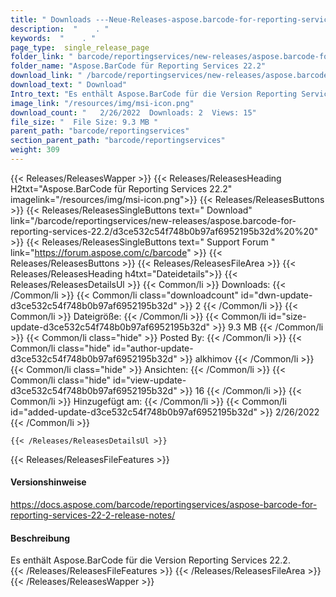 ```yaml
---
title: " Downloads ---Neue-Releases-aspose.barcode-for-reporting-services-22.2 . "
description:  "    . " 
keywords:  "    . " 
page_type:  single_release_page
folder_link: " barcode/reportingservices/new-releases/aspose.barcode-for-reporting-services-22.2/"
folder_name: "Aspose.BarCode für Reporting Services 22.2"
download_link: " /barcode/reportingservices/new-releases/aspose.barcode-for-reporting-services-22.2/d3ce532c54f748b0b97af6952195b32d"
download_text: " Download"
Intro_text: "Es enthält Aspose.BarCode für die Version Reporting Services 22.2."
image_link: "/resources/img/msi-icon.png"
download_count: "   2/26/2022  Downloads: 2  Views: 15"
file_size: "  File Size: 9.3 MB "
parent_path: "barcode/reportingservices"
section_parent_path: "barcode/reportingservices"
weight: 309
---
```


{{< Releases/ReleasesWapper >}}
  {{< Releases/ReleasesHeading H2txt="Aspose.BarCode für Reporting Services 22.2" imagelink="/resources/img/msi-icon.png">}}
  {{< Releases/ReleasesButtons >}}
    {{< Releases/ReleasesSingleButtons text=" Download" link="/barcode/reportingservices/new-releases/aspose.barcode-for-reporting-services-22.2/d3ce532c54f748b0b97af6952195b32d%20%20" >}}
    {{< Releases/ReleasesSingleButtons text=" Support Forum " link="https://forum.aspose.com/c/barcode" >}}
  {{< Releases/ReleasesButtons >}}
  {{< Releases/ReleasesFileArea >}}
    {{< Releases/ReleasesHeading h4txt="Dateidetails">}}
    {{< Releases/ReleasesDetailsUl >}}
            {{< Common/li >}} Downloads: {{< /Common/li >}}
      {{< Common/li class="downloadcount" id="dwn-update-d3ce532c54f748b0b97af6952195b32d" >}} 2 {{< /Common/li >}}
      {{< Common/li >}} Dateigröße: {{< /Common/li >}}
      {{< Common/li id="size-update-d3ce532c54f748b0b97af6952195b32d" >}} 9.3 MB {{< /Common/li >}} 
      {{< Common/li  class="hide" >}} Posted By: {{< /Common/li >}} 
      {{< Common/li class="hide" id="author-update-d3ce532c54f748b0b97af6952195b32d" >}} alkhimov {{< /Common/li >}}
      {{< Common/li class="hide" >}} Ansichten: {{< /Common/li >}}
      {{< Common/li class="hide" id="view-update-d3ce532c54f748b0b97af6952195b32d" >}} 16 {{< /Common/li >}}
      {{< Common/li >}} Hinzugefügt am: {{< /Common/li >}}
      {{< Common/li id="added-update-d3ce532c54f748b0b97af6952195b32d" >}} 2/26/2022 {{< /Common/li >}} 

    {{< /Releases/ReleasesDetailsUl >}}

  {{< Releases/ReleasesFileFeatures >}}
      <h4>Versionshinweise</h4><div> <a href="https://docs.aspose.com/barcode/reportingservices/aspose-barcode-for-reporting-services-22-2-release-notes/">https://docs.aspose.com/barcode/reportingservices/aspose-barcode-for-reporting-services-22-2-release-notes/</a></div><h4> Beschreibung</h4><div class="HTMLDescription"> Es enthält Aspose.BarCode für die Version Reporting Services 22.2.</div>
  {{< /Releases/ReleasesFileFeatures >}}
 {{< /Releases/ReleasesFileArea >}}
{{< /Releases/ReleasesWapper >}}



